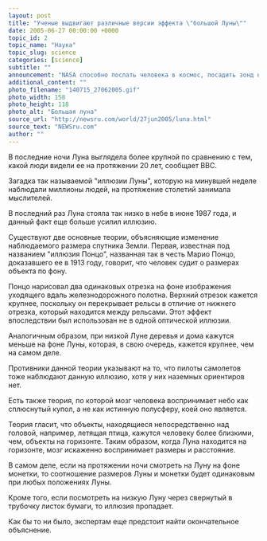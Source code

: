 ```yaml
---
layout: post
title: "Ученые выдвигают различные версии эффекта \"большой Луны\""
date: 2005-06-27 00:00:00 +0000
topic_id: 2
topic_name: "Наука"
topic_slug: science
categories: [science]
subtitle: ""
announcement: "NASA способно послать человека в космос, посадить зонд на Марс, однако космическое агентство пока не может объяснить, почему Луна выглядит больше, когда находится на горизонте, чем когда стоит высоко в ночном небе."
additional_content: ""
photo_filename: "140715_27062005.gif"
photo_width: 158
photo_height: 118
photo_alt: "Большая луна"
source_url: "http://newsru.com/world/27jun2005/luna.html"
source_text: "NEWSru.com"
author: ""
---
```

В последние ночи Луна выглядела более крупной по сравнению с тем, какой люди видели ее на протяжении 20 лет, сообщает BBC.

Загадка так называемой "иллюзии Луны", которую на минувшей неделе наблюдали миллионы людей, на протяжение столетий занимала мыслителей.

В последний раз Луна стояла так низко в небе в июне 1987 года, и данный факт еще больше усилил иллюзию.

Существуют две основные теории, объясняющие изменение наблюдаемого размера спутника Земли. Первая, известная под названием "иллюзия Понцо", названная так в честь Марио Понцо, доказавшего ее в 1913 году, говорит, что человек судит о размерах объекта по фону.

Понцо нарисовал два одинаковых отрезка на фоне изображения уходящего вдаль железнодорожного полотна. Верхний отрезок кажется крупнее, поскольку он перекрывает рельсы в отличие от нижнего отрезка, который находится между рельсами. Этот эффект впоследствии был использован не в одной оптической иллюзии.

Аналогичным образом, при низкой Луне деревья и дома кажутся меньше на фоне Луны, которая, в свою очередь, кажется крупнее, чем на самом деле.

Противники данной теории указывают на то, что пилоты самолетов тоже наблюдают данную иллюзию, хотя у них наземных ориентиров нет.

Есть также теория, по которой мозг человека воспринимает небо как сплюснутый купол, а не как истинную полусферу, коей оно является.

Теория гласит, что объекты, находящиеся непосредственно над головой, например, летящая птица, кажутся человеку более близкими, чем, объекты на горизонте. Таким образом, когда Луна находится на горизонте, мозг искаженно воспринимает размеры и расстояние.

В самом деле, если на протяжении ночи смотреть на Луну на фоне монетки, то соотношение размеров Луны и монетки будет одинаковым при любых положениях Луны.

Кроме того, если посмотреть на низкую Луну через свернутый в трубочку листок бумаги, то иллюзия пропадает.

Как бы то ни было, экспертам еще предстоит найти окончательное объяснение.
